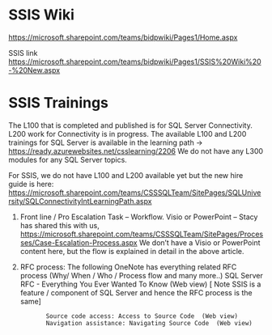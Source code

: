 # SSIS Wiki

https://microsoft.sharepoint.com/teams/bidpwiki/Pages1/Home.aspx

SSIS link https://microsoft.sharepoint.com/teams/bidpwiki/Pages1/SSIS%20Wiki%20-%20New.aspx

# SSIS Trainings

The L100 that is completed and published is for SQL Server Connectivity. L200 work for Connectivity is in progress. The available L100 and L200 trainings for SQL Server is available in the learning path -> https://ready.azurewebsites.net/csslearning/2206
We do not have any L300 modules for any SQL Server topics.

For SSIS, we do not have L100 and L200 available yet but the new hire guide is here: https://microsoft.sharepoint.com/teams/CSSSQLTeam/SitePages/SQLUniversity/SQLConnectivityIntLearningPath.aspx

1.	Front line / Pro Escalation Task – Workflow.   Visio or PowerPoint – Stacy has shared this with us,
https://microsoft.sharepoint.com/teams/CSSSQLTeam/SitePages/Processes/Case-Escalation-Process.aspx 
We don’t have a Visio or PowerPoint content here, but the flow is explained in detail in the above article.

2.	RFC process:  The following OneNote has everything related RFC process (Why/ When / Who / Process flow and many more..)
SQL Server RFC - Everything You Ever Wanted To Know   (Web view)   [ Note SSIS is a feature / component of SQL Server and hence the RFC process is the same]

               Source code access: Access to Source Code  (Web view)
               Navigation assistance: Navigating Source Code  (Web view)

